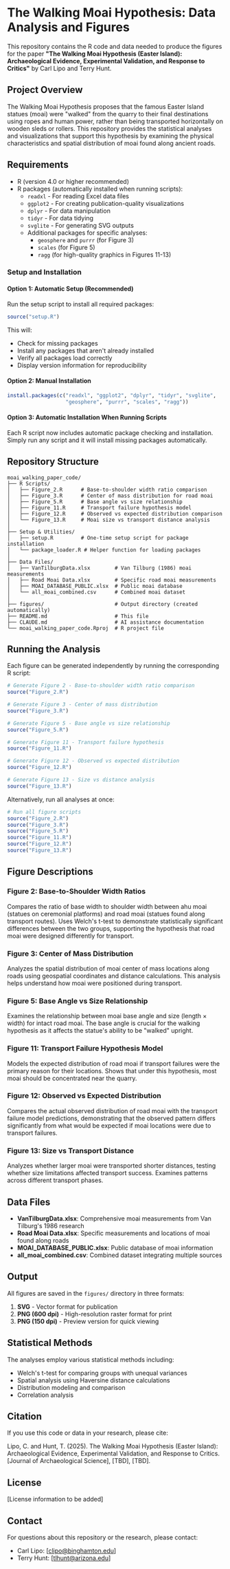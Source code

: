 # The Walking Moai Hypothesis: Data Analysis and Figures

This repository contains the R code and data needed to produce the figures for the paper **"The Walking Moai Hypothesis (Easter Island): Archaeological Evidence, Experimental Validation, and Response to Critics"** by Carl Lipo and Terry Hunt.

## Project Overview

The Walking Moai Hypothesis proposes that the famous Easter Island statues (moai) were "walked" from the quarry to their final destinations using ropes and human power, rather than being transported horizontally on wooden sleds or rollers. This repository provides the statistical analyses and visualizations that support this hypothesis by examining the physical characteristics and spatial distribution of moai found along ancient roads.

## Requirements

- R (version 4.0 or higher recommended)
- R packages (automatically installed when running scripts):
  - `readxl` - For reading Excel data files
  - `ggplot2` - For creating publication-quality visualizations
  - `dplyr` - For data manipulation
  - `tidyr` - For data tidying
  - `svglite` - For generating SVG outputs
  - Additional packages for specific analyses:
    - `geosphere` and `purrr` (for Figure 3)
    - `scales` (for Figure 5)
    - `ragg` (for high-quality graphics in Figures 11-13)

### Setup and Installation

#### Option 1: Automatic Setup (Recommended)
Run the setup script to install all required packages:

```r
source("setup.R")
```

This will:
- Check for missing packages
- Install any packages that aren't already installed
- Verify all packages load correctly
- Display version information for reproducibility

#### Option 2: Manual Installation
```r
install.packages(c("readxl", "ggplot2", "dplyr", "tidyr", "svglite", 
                   "geosphere", "purrr", "scales", "ragg"))
```

#### Option 3: Automatic Installation When Running Scripts
Each R script now includes automatic package checking and installation. Simply run any script and it will install missing packages automatically.

## Repository Structure

```
moai_walking_paper_code/
├── R Scripts/
│   ├── Figure_2.R      # Base-to-shoulder width ratio comparison
│   ├── Figure_3.R      # Center of mass distribution for road moai
│   ├── Figure_5.R      # Base angle vs size relationship
│   ├── Figure_11.R     # Transport failure hypothesis model
│   ├── Figure_12.R     # Observed vs expected distribution comparison
│   └── Figure_13.R     # Moai size vs transport distance analysis
│
├── Setup & Utilities/
│   ├── setup.R         # One-time setup script for package installation
│   └── package_loader.R # Helper function for loading packages
│
├── Data Files/
│   ├── VanTilburgData.xlsx        # Van Tilburg (1986) moai measurements
│   ├── Road Moai Data.xlsx        # Specific road moai measurements
│   ├── MOAI_DATABASE_PUBLIC.xlsx  # Public moai database
│   └── all_moai_combined.csv      # Combined moai dataset
│
├── figures/                       # Output directory (created automatically)
├── README.md                      # This file
├── CLAUDE.md                      # AI assistance documentation
└── moai_walking_paper_code.Rproj  # R project file
```

## Running the Analysis

Each figure can be generated independently by running the corresponding R script:

```r
# Generate Figure 2 - Base-to-shoulder width ratio comparison
source("Figure_2.R")

# Generate Figure 3 - Center of mass distribution
source("Figure_3.R")

# Generate Figure 5 - Base angle vs size relationship
source("Figure_5.R")

# Generate Figure 11 - Transport failure hypothesis
source("Figure_11.R")

# Generate Figure 12 - Observed vs expected distribution
source("Figure_12.R")

# Generate Figure 13 - Size vs distance analysis
source("Figure_13.R")
```

Alternatively, run all analyses at once:

```r
# Run all figure scripts
source("Figure_2.R")
source("Figure_3.R")
source("Figure_5.R")
source("Figure_11.R")
source("Figure_12.R")
source("Figure_13.R")
```

## Figure Descriptions

### Figure 2: Base-to-Shoulder Width Ratios
Compares the ratio of base width to shoulder width between ahu moai (statues on ceremonial platforms) and road moai (statues found along transport routes). Uses Welch's t-test to demonstrate statistically significant differences between the two groups, supporting the hypothesis that road moai were designed differently for transport.

### Figure 3: Center of Mass Distribution
Analyzes the spatial distribution of moai center of mass locations along roads using geospatial coordinates and distance calculations. This analysis helps understand how moai were positioned during transport.

### Figure 5: Base Angle vs Size Relationship
Examines the relationship between moai base angle and size (length × width) for intact road moai. The base angle is crucial for the walking hypothesis as it affects the statue's ability to be "walked" upright.

### Figure 11: Transport Failure Hypothesis Model
Models the expected distribution of road moai if transport failures were the primary reason for their locations. Shows that under this hypothesis, most moai should be concentrated near the quarry.

### Figure 12: Observed vs Expected Distribution
Compares the actual observed distribution of road moai with the transport failure model predictions, demonstrating that the observed pattern differs significantly from what would be expected if moai locations were due to transport failures.

### Figure 13: Size vs Transport Distance
Analyzes whether larger moai were transported shorter distances, testing whether size limitations affected transport success. Examines patterns across different transport phases.

## Data Files

- **VanTilburgData.xlsx**: Comprehensive moai measurements from Van Tilburg's 1986 research
- **Road Moai Data.xlsx**: Specific measurements and locations of moai found along roads
- **MOAI_DATABASE_PUBLIC.xlsx**: Public database of moai information
- **all_moai_combined.csv**: Combined dataset integrating multiple sources

## Output

All figures are saved in the `figures/` directory in three formats:
1. **SVG** - Vector format for publication
2. **PNG (600 dpi)** - High-resolution raster format for print
3. **PNG (150 dpi)** - Preview version for quick viewing

## Statistical Methods

The analyses employ various statistical methods including:
- Welch's t-test for comparing groups with unequal variances
- Spatial analysis using Haversine distance calculations
- Distribution modeling and comparison
- Correlation analysis

## Citation

If you use this code or data in your research, please cite:

Lipo, C. and Hunt, T. (2025). The Walking Moai Hypothesis (Easter Island): Archaeological Evidence, Experimental Validation, and Response to Critics. [Journal of Archaeological Science], [TBD], [TBD].

## License

[License information to be added]

## Contact

For questions about this repository or the research, please contact:
- Carl Lipo: [clipo@binghamton.edu]
- Terry Hunt: [tlhunt@arizona.edu]
